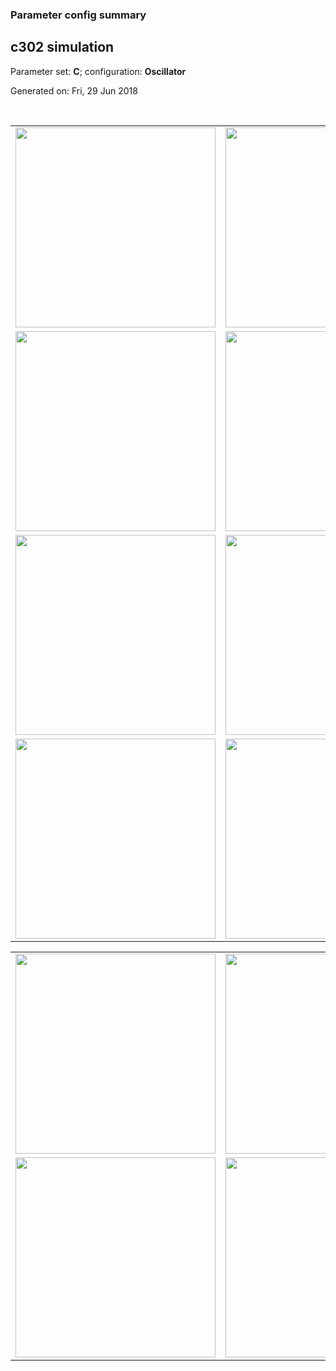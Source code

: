 ### Parameter config summary 
<h2>c302 simulation</h2>
<p>Parameter set: <b>C</b>; configuration: <b>Oscillator</b></p>
<p>Generated on: Fri, 29 Jun 2018</p><br/>
<table>

<tr>
  <td><a href="images/neurons_C_Oscillator.png"><img alt=" " src="images/neurons_C_Oscillator.png" height="320"/></a></td>
  <td><a href="images/traces_neuron_Oscillator_C.png"><img alt=" " src="images/traces_neuron_Oscillator_C.png" height="320"/></a></td>
</tr>

<tr>
  <td><a href="images/neuron_activity_C_Oscillator.png"><img alt=" " src="images/neuron_activity_C_Oscillator.png" height="320"/></a></td>
  <td><a href="images/traces_neuron_activity_Oscillator_C.png"><img alt=" " src="images/traces_neuron_activity_Oscillator_C.png" height="320"/></a></td>
</tr>

<tr>
  <td><a href="images/muscles_C_Oscillator.png"><img alt=" " src="images/muscles_C_Oscillator.png" height="320"/></a></td>
  <td><a href="images/traces_muscles_Oscillator_C.png"><img alt=" " src="images/traces_muscles_Oscillator_C.png" height="320"/></a></td>
</tr>

<tr>
  <td><a href="images/muscle_activity_C_Oscillator.png"><img alt=" " src="images/muscle_activity_C_Oscillator.png" height="320"/></a></td>
  <td><a href="images/traces_muscles_activity_Oscillator_C.png"><img alt=" " src="images/traces_muscles_activity_Oscillator_C.png" height="320"/></a></td>
</tr>
</table>
<table>

<tr><td><a href="images/c302_C_Oscillator_exc_to_neurons.png"><img alt=" " src="images/c302_C_Oscillator_exc_to_neurons.png" height="320"/></a></td>

  <td><a href="images/c302_C_Oscillator_inh_to_neurons.png"><img alt=" " src="images/c302_C_Oscillator_inh_to_neurons.png" height="320"/></a></td>

  <td><a href="images/c302_C_Oscillator_elec_neurons_neurons.png"><img alt=" " src="images/c302_C_Oscillator_elec_neurons_neurons.png" height="320"/></a></td></tr>

<tr><td><a href="images/c302_C_Oscillator_exc_to_muscles.png"><img alt=" " src="images/c302_C_Oscillator_exc_to_muscles.png" height="320"/></a></td>

  <td><a href="images/c302_C_Oscillator_inh_to_muscles.png"><img alt=" " src="images/c302_C_Oscillator_inh_to_muscles.png" height="320"/></a></td></tr>
</table>
